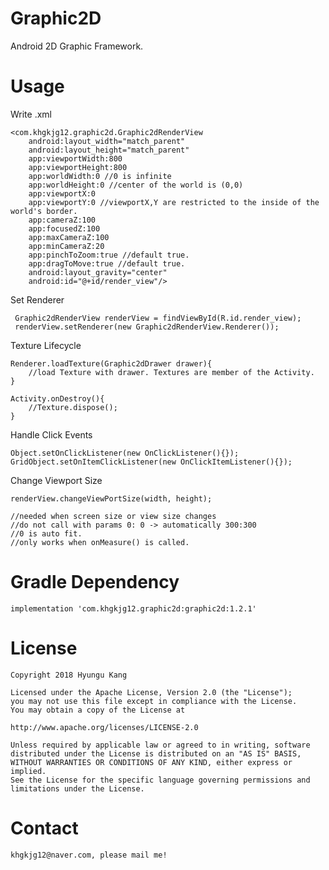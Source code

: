 # Graphic2D
Android 2D Graphic Framework.

# Usage
Write .xml

    <com.khgkjg12.graphic2d.Graphic2dRenderView
        android:layout_width="match_parent"
        android:layout_height="match_parent"
        app:viewportWidth:800
        app:viewportHeight:800
        app:worldWidth:0 //0 is infinite
        app:worldHeight:0 //center of the world is (0,0)
        app:viewportX:0
        app:viewportY:0 //viewportX,Y are restricted to the inside of the world's border.
        app:cameraZ:100
        app:focusedZ:100
        app:maxCameraZ:100
        app:minCameraZ:20
        app:pinchToZoom:true //default true.
        app:dragToMove:true //default true.
        android:layout_gravity="center"
        android:id="@+id/render_view"/>
 
 Set Renderer
 
     Graphic2dRenderView renderView = findViewById(R.id.render_view);
     renderView.setRenderer(new Graphic2dRenderView.Renderer());
     
Texture Lifecycle
    
    Renderer.loadTexture(Graphic2dDrawer drawer){
        //load Texture with drawer. Textures are member of the Activity.
    }
    
    Activity.onDestroy(){
        //Texture.dispose();
    }
    
Handle Click Events
    
    Object.setOnClickListener(new OnClickListener(){});
    GridObject.setOnItemClickListener(new OnClickItemListener(){});

Change Viewport Size


    renderView.changeViewPortSize(width, height);

    //needed when screen size or view size changes
    //do not call with params 0: 0 -> automatically 300:300
    //0 is auto fit.
    //only works when onMeasure() is called.

# Gradle Dependency
    implementation 'com.khgkjg12.graphic2d:graphic2d:1.2.1'

# License
    Copyright 2018 Hyungu Kang

    Licensed under the Apache License, Version 2.0 (the "License");
    you may not use this file except in compliance with the License.
    You may obtain a copy of the License at

    http://www.apache.org/licenses/LICENSE-2.0
    
    Unless required by applicable law or agreed to in writing, software
    distributed under the License is distributed on an "AS IS" BASIS,
    WITHOUT WARRANTIES OR CONDITIONS OF ANY KIND, either express or implied.
    See the License for the specific language governing permissions and
    limitations under the License.

# Contact
    khgkjg12@naver.com, please mail me!
